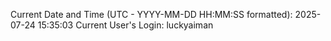 Current Date and Time (UTC - YYYY-MM-DD HH:MM:SS formatted): 2025-07-24 15:35:03
Current User's Login: luckyaiman
